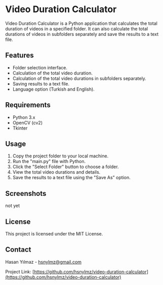 # Video Duration Calculator

Video Duration Calculator is a Python application that calculates the total duration of videos in a specified folder. It can also calculate the total durations of videos in subfolders separately and save the results to a text file.

## Features

- Folder selection interface.
- Calculation of the total video duration.
- Calculation of the total video durations in subfolders separately.
- Saving results to a text file.
- Language option (Turkish and English).

## Requirements

- Python 3.x
- OpenCV (cv2)
- Tkinter

## Usage

1. Copy the project folder to your local machine.
2. Run the "main.py" file with Python.
3. Click the "Select Folder" button to choose a folder.
4. View the total video durations and details.
5. Save the results to a text file using the "Save As" option.

## Screenshots

not yet


## License

This project is licensed under the MIT License.

## Contact

Hasan Yılmaz - hsnylmz@gmail.com

Project Link: [https://github.com/hsnylmz/video-duration-calculator](https://github.com/hsnylmz/video-duration-calculator)

